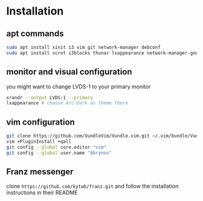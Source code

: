 # Installation
## apt commands
```bash
sudo apt install xinit i3 vim git network-manager debconf
sudo apt install scrot i3blocks thunar lxappearance network-manager-gnome inkscape lm-sensors numlockx arc-theme imagemagick fonts-font-awesome rofi compton feh gnome-terminal chromium acpi gtk2-engines-pixbuf x11-xserver-utils vifm alsa-utils volumeicon-alsa--no-install-recommends
```
## monitor and visual configuration
you might want to change LVDS-1 to your primary monitor
```bash
xrandr --output LVDS-1 --primary
lxappearance # choose Arc-Dark as theme there
```
## vim configuration
```bash
git clone https://github.com/VundleVim/Vundle.vim.git ~/.vim/bundle/Vundle.vim
vim +PluginInstall +qall
git config --global core.editor "vim"
git config --global user.name "Abrynos"
```
## Franz messenger
clone `https://github.com/kytwb/franz.git` and follow the installation instructions in their README

